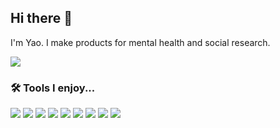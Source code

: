 ## Hi there 👋

I'm Yao. I make products for mental health and social research.

![](https://github-readme-stats.vercel.app/api?username=yych42&show_icons=true&theme=radical)

### 🛠 Tools I enjoy...
<a href="https://www.svelte.com" target="_blank" rel="noreferrer"><img src="https://img.shields.io/badge/Svelte-4A4A55?style=for-the-badge&logo=svelte&logoColor=FF3E00"/></a>
<a href="https://www.researchgate.net/profile/Yaoyu_Chen2" target="_blank" rel="noreferrer"><img src="https://img.shields.io/badge/ResearchGate-00CCBB?style=for-the-badge&logo=ResearchGate&logoColor=white"/></a>
<a href="https://www.vercel.com" target="_blank" rel="noreferrer"><img src="https://img.shields.io/badge/Vercel-000000?style=for-the-badge&logo=vercel&logoColor=white"/></a>
<a href="https://www.netlify.com" target="_blank" rel="noreferrer"><img src="https://img.shields.io/badge/netlify-%23000000.svg?style=for-the-badge&logo=netlify&logoColor=#00C7B7"/></a>
<a href="https://github.com/yych42" target="_blank" rel="noreferrer"><img src="https://img.shields.io/badge/github-%23121011.svg?style=for-the-badge&logo=github&logoColor=white"/></a>
<a href="https://flutter.dev" target="_blank" rel="noreferrer"><img src="https://img.shields.io/badge/Flutter-%2302569B.svg?style=for-the-badge&logo=Flutter&logoColor=white"/></a>
<a href="https://dart.dev" target="_blank" rel="noreferrer"><img src="https://img.shields.io/badge/dart-%230175C2.svg?style=for-the-badge&logo=dart&logoColor=white"/></a>
<a href="https://www.sketch.com" target="_blank" rel="noreferrer"><img src="https://img.shields.io/badge/Sketch-FFB387?style=for-the-badge&logo=sketch&logoColor=black"/></a>
<a href="https://www.figma.com" target="_blank" rel="noreferrer"><img src="https://img.shields.io/badge/figma-%23F24E1E.svg?style=for-the-badge&logo=figma&logoColor=white"/></a>
